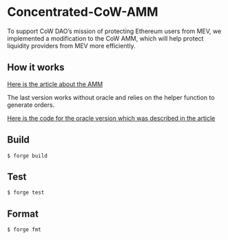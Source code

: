 # Concentrated-CoW-AMM

To support CoW DAO’s mission of protecting Ethereum users from MEV, we implemented a modification to the CoW AMM, which will help protect liquidity providers from MEV more efficiently.

## How it works

[Here is the article about the AMM](https://forum.cow.fi/t/introducing-concentrated-cow-amm-maximizing-capital-efficiency-and-returns-for-liquidity-providers/2571)

The last version works without oracle and relies on the helper function to generate orders.

[Here is the code for the oracle version which was described in the article](https://github.com/ivanvolov/Concentrated-CoW-AMM/tree/e075f9a4032fb9b2fd1b9e120b8bca7b76188083)

## Build

```shell
$ forge build
```

## Test

```shell
$ forge test
```

## Format

```shell
$ forge fmt
```